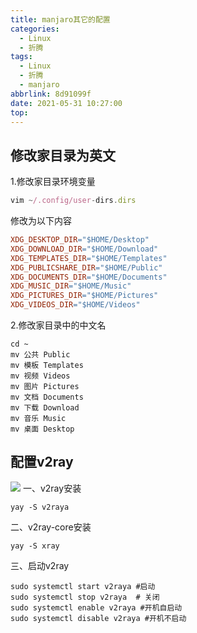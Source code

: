 ```yaml
---
title: manjaro其它的配置
categories:
  - Linux
  - 折腾
tags:
  - Linux
  - 折腾
  - manjaro
abbrlink: 8d91099f
date: 2021-05-31 10:27:00
top:
---
```


## 修改家目录为英文
1.修改家目录环境变量

``` javascript
vim ~/.config/user-dirs.dirs
```
修改为以下内容
``` makefile
XDG_DESKTOP_DIR="$HOME/Desktop"
XDG_DOWNLOAD_DIR="$HOME/Download"
XDG_TEMPLATES_DIR="$HOME/Templates"
XDG_PUBLICSHARE_DIR="$HOME/Public"
XDG_DOCUMENTS_DIR="$HOME/Documents"
XDG_MUSIC_DIR="$HOME/Music"
XDG_PICTURES_DIR="$HOME/Pictures"
XDG_VIDEOS_DIR="$HOME/Videos"
```
2.修改家目录中的中文名

``` cos
cd ~
mv 公共 Public
mv 模板 Templates
mv 视频 Videos
mv 图片 Pictures
mv 文档 Documents
mv 下载 Download
mv 音乐 Music
mv 桌面 Desktop
```
## 配置v2ray
![](https://storage-cn.github.io/images/2021/20210603124748.png)
一、v2ray安装

``` nginx
yay -S v2raya
```

二、v2ray-core安装

``` vim
yay -S xray
```
三、启动v2ray

``` smali
sudo systemctl start v2raya #启动
sudo systemctl stop v2raya  # 关闭
sudo systemctl enable v2raya #开机自启动
sudo systemctl disable v2raya #开机不启动


```

